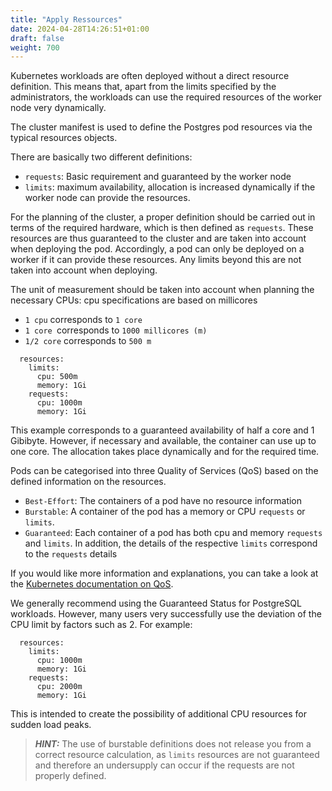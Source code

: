 ```yaml
---
title: "Apply Ressources"
date: 2024-04-28T14:26:51+01:00
draft: false
weight: 700
---
```


Kubernetes workloads are often deployed without a direct resource definition. This means that, apart from the limits specified by the administrators, the workloads can use the required resources of the worker node very dynamically. 

The cluster manifest is used to define the Postgres pod resources via the typical resources objects.

There are basically two different definitions:
- `requests`: Basic requirement and guaranteed by the worker node
- `limits`: maximum availability, allocation is increased dynamically if the worker node can provide the resources.

For the planning of the cluster, a proper definition should be carried out in terms of the required hardware, which is then defined as `requests`. These resources are thus guaranteed to the cluster and are taken into account when deploying the pod. Accordingly, a pod can only be deployed on a worker if it can provide these resources. Any limits beyond this are not taken into account when deploying.

The unit of measurement should be taken into account when planning the necessary CPUs: 
cpu specifications are based on millicores
- `1 cpu` corresponds to `1 core`
- `1 core `corresponds to `1000 millicores (m)`
- `1/2 core` corresponds to `500 m`

```
  resources:
    limits:
      cpu: 500m
      memory: 1Gi
    requests:
      cpu: 1000m
      memory: 1Gi
```

This example corresponds to a guaranteed availability of half a core and 1 Gibibyte. However, if necessary and available, the container can use up to one core. The allocation takes place dynamically and for the required time.

Pods can be categorised into three Quality of Services (QoS) based on the defined information on the resources. 
    
- `Best-Effort`: The containers of a pod have no resource information
- `Burstable`: A container of the pod has a memory or CPU `requests` or `limits`.  
- `Guaranteed`: Each container of a pod has both cpu and memory `requests` and `limits`. In addition, the details of the respective `limits` correspond to the `requests` details 

If you would like more information and explanations, you can take a look at the [Kubernetes documentation on QoS](https://kubernetes.io/docs/tasks/configure-pod-container/quality-service-pod/#qos-classes).

We generally recommend using the Guaranteed Status for PostgreSQL workloads. However, many users very successfully use the deviation of the CPU limit by factors such as 2. 
For example: 
```
  resources:
    limits:
      cpu: 1000m
      memory: 1Gi
    requests:
      cpu: 2000m
      memory: 1Gi
```
This is intended to create the possibility of additional CPU resources for sudden load peaks. 

> **_HINT:_**  The use of burstable definitions does not release you from a correct resource calculation, as `limits` resources are not guaranteed and therefore an undersupply can occur if the requests are not properly defined.